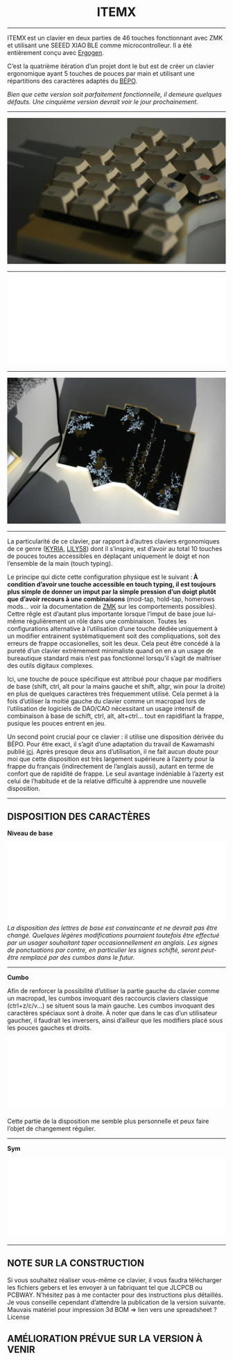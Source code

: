 <h1 align="center">ITEMX</h1>

***

ITEMX est un clavier en deux parties de 46 touches fonctionnant avec ZMK et utilisant une SEEED XIAO BLE comme microcontrolleur. Il a été entièrement conçu avec [Ergogen](https://github.com/ergogen/ergogen).

C’est la quatrième itération d’un projet dont le but est de créer un clavier ergonomique ayant 5 touches de pouces par main et utilisant une répartitions des caractères adaptés du [BÉPO](https://bepo.fr/wiki/Accueil). 

_Bien que cette version soit parfaitement fonctionnelle, il demeure quelques défauts. Une cinquième version devrait voir le jour prochainement._

***

![ITEMX](/docs/images/ITEMX1.JPG)
***
![ITEMX3](/docs/images/key3.png)
***
![ITEMX2](/docs/images/ITEMX2.JPG)
***
La particularité de ce clavier, par rapport à d’autres claviers ergonomiques de ce genre ([KYRIA](https://github.com/foostan/crkbd), [LILY58](https://github.com/kata0510/Lily58)) dont il s’inspire, est d’avoir au total 10 touches de pouces toutes accessibles en déplaçant uniquement le doigt et non l’ensemble de la main (touch typing).

Le principe qui dicte cette configuration physique est le suivant : **À condition d’avoir une touche accessible en touch typing, il est toujours plus simple de donner un imput par la simple pression d’un doigt plutôt que d’avoir recours à une combinaisons** (mod-tap, hold-tap, homerows mods... voir la documentation de [ZMK](https://zmk.dev/docs) sur les comportements possibles). Cettre rêgle est d’autant plus importante lorsque l’imput de base joue lui-même régulièrement un rôle dans une combinaison. Toutes les configurations alternative à l’utilisation d’une touche dédiée uniquement à un modifier entrainent systématiquement soit des compliquations, soit des erreurs de frappe occasionelles, soit les deux. Cela peut être concédé à la pureté d’un clavier extrèmement minimaliste quand on en a un usage de bureautique standard mais n’est pas fonctionnel lorsqu’il s’agit de maîtriser des outils digitaux complexes. 

Ici, une touche de pouce spécifique est attribué pour chaque par modifiers de base (shift, ctrl, alt pour la mains gauche et shift, altgr, win pour la droite) en plus de quelques caractères très fréquemment utilisé. Cela permet à la fois d’utiliser la moitié gauche du clavier comme un macropad lors de l’utilisation de logiciels de DAO/CAO nécessitant un usage intensif de combinaison à base de schift, ctrl, alt, alt+ctrl... tout en rapidifiant la frappe, pusique les pouces entrent en jeu. 

Un second point crucial pour ce clavier : il utilise une disposition dérivée du BÉPO. Pour être exact, il s’agit d’une adaptation du travail de Kawamashi publié [ici](https://forum.bepo.fr/viewtopic.php?id=1696). Après presque deux ans d’utilisation, il ne fait aucun doute pour moi que cette disposition est très largement supérieure à l’azerty pour la frappe du français (indirectement de l’anglais aussi), autant en terme de confort que de rapidité de frappe. Le seul avantage indéniable à l’azerty est celui de l’habitude et de la relative difficulté à apprendre une nouvelle disposition.

***

## DISPOSITION DES CARACTÈRES

**Niveau de base**

![BASE](/docs/images/1x/BASE.png)
_La disposition des lettres de base est convaincante et ne devrait pas être changé. Quelques légères modifications pourraient toutefois être effectué par un usager souhaitant taper occasionnellement en anglais. Les signes de ponctuations par contre, en particulier les signes schifté, seront peut-être remplacé par des cumbos dans le futur._ 

***

**Cumbo**

Afin de renforcer la possibilité d’utiliser la partie gauche du clavier comme un macropad, les cumbos invoquant des raccourcis claviers classique (ctrl+z/c/v...) se situent sous la main gauche. Les cumbos invoquant des caractères spéciaux sont à droite. À noter que dans le cas d’un utilisateur gaucher, il faudrait les inversers, ainsi d’ailleur que les modifiers placé sous les pouces gauches et droits.
![CUMBO](/docs/images/1x/CUMBO.png)

Cette partie de la disposition me semble plus personnelle et peux faire l’objet de changement régulier.

***

**Sym**

![SYM](/docs/images/1x/CUMBO.png)

***

## NOTE SUR LA CONSTRUCTION

Si vous souhaitez réaliser vous-même ce clavier, il vous faudra télécharger les fichiers gebers et les envoyer à un fabriquant tel que JLCPCB ou PCBWAY. N’hésitez pas à me contacter pour des instructions plus détaillés. Je vous conseille cependant d’attendre la publication de la version suivante. 
Mauvais matériel pour impression 3d 
BOM => lien vers une spreadsheet ? 
License 

## AMÉLIORATION PRÉVUE SUR LA VERSION À VENIR